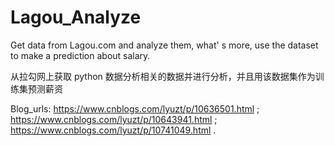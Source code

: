 # Lagou_Analyze
Get data from Lagou.com and analyze them, what' s more, use the dataset to make a prediction about salary.

从拉勾网上获取 python 数据分析相关的数据并进行分析，并且用该数据集作为训练集预测薪资

Blog_urls: https://www.cnblogs.com/lyuzt/p/10636501.html ; 
           https://www.cnblogs.com/lyuzt/p/10643941.html ;
           https://www.cnblogs.com/lyuzt/p/10741049.html .
